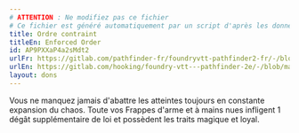 ```yaml
---
# ATTENTION : Ne modifiez pas ce fichier
# Ce fichier est généré automatiquement par un script d'après les données du module Foundry VTT officiel et de sa traduction
title: Ordre contraint
titleEn: Enforced Order
id: AP9PXXaP4a2sMdt2
urlFr: https://gitlab.com/pathfinder-fr/foundryvtt-pathfinder2-fr/-/blob/master/data/feats/AP9PXXaP4a2sMdt2.htm
urlEn: https://gitlab.com/hooking/foundry-vtt---pathfinder-2e/-/blob/master/packs/data/feats.db/enforced-order.json
layout: dons
---
```

Vous ne manquez jamais d'abattre les atteintes toujours en constante expansion du chaos. Toute vos Frappes d'arme et à mains nues infligent 1 dégât supplémentaire de loi et possèdent les traits magique et loyal.
